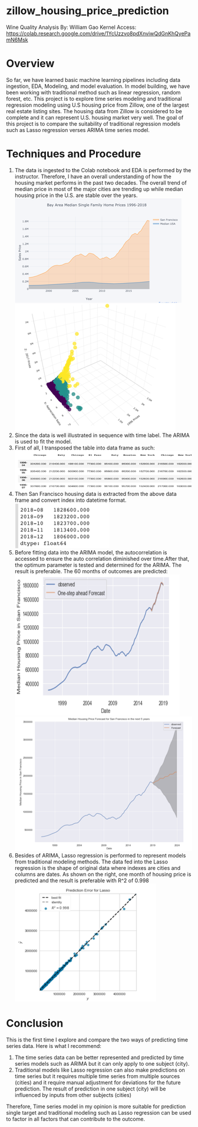 # zillow_housing_price_prediction

Wine Quality Analysis
By: William Gao
Kernel Access: https://colab.research.google.com/drive/1YcUzzvo8pdXnviwQdGnKhQyePamN6Msk 

# Overview
So far, we have learned basic machine learning pipelines including data ingestion, EDA, Modeling, and model evaluation. In model building, we have been working with traditional method such as linear regression, random forest, etc. This project is to explore time series modeling and traditional regression modeling using U.S housing price from Zillow, one of the largest real estate listing sites. The housing data from Zillow is considered to be complete and it can represent U.S. housing market very well. The goal of this project is to compare the suitability of traditional regression models such as Lasso regression verses ARIMA time series model. 

# Techniques and Procedure
1.	The data is ingested to the Colab notebook and EDA is performed by the instructor. Therefore, I have an overall understanding of how the housing market performs in the past two decades. The overall trend of median price in most of the major cities are trending up while median housing price in the U.S. are stable over the years.
  ![Screenshot](img1.png) ![Screenshot](img2.png)
2.	Since the data is well illustrated in sequence with time label. The ARIMA is used to fit the model.
3.	First of all, I transposed the table into data frame as such: 
  ![Screenshot](img3.png)
4.	Then San Francisco housing data is extracted from the above data frame and convert index into datetime format. 
  ![Screenshot](img4.png)
5.	Before fitting data into the ARIMA model, the autocorrelation is accessed to ensure the auto correlation diminished over time.After that, the optimum parameter is tested and determined for the ARIMA. The result is preferable. The 60 months of outcomes are predicted:
![Screenshot](img6.png) ![Screenshot](img5.png)
6.	Besides of ARIMA, Lasso regression is performed to represent models from traditional modeling methods. The data fed into the Lasso regression is the shape of original data where indexes are cities and columns are dates. As shown on the right, one month of housing price is predicted and the result is preferable with R^2 of 0.998
  ![Screenshot](img7.png)

# Conclusion 
	
This is the first time I explore and compare the two ways of predicting time series data. Here is what I recommend: 
1.	The time series data can be better represented and predicted by time series models such as ARIMA but it can only apply to one subject (city).
2.	Traditional models like Lasso regression can also make predictions on time series but it requires multiple time series from multiple sources (cities) and it require manual adjustment for deviations for the future prediction. The result of prediction in one subject (city) will be influenced by inputs from other subjects (cities)

Therefore, Time series model in my opinion is more suitable for prediction single target and traditional modeling such as Lasso regression can be used to factor in all factors that can contribute to the outcome.
